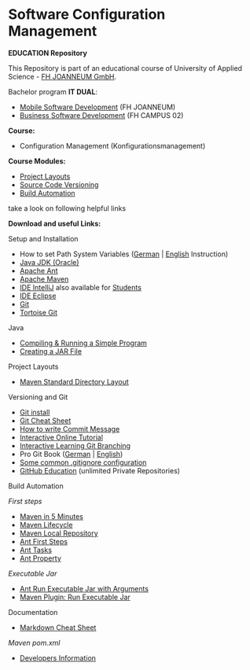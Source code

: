 # Software Configuration Management #

**EDUCATION Repository**

This Repository is part of an educational course of University of Applied Science - [FH JOANNEUM GmbH](https://www.fh-joanneum.at/iit).

Bachelor program **IT DUAL**:

- [Mobile Software Development](https://www.fh-joanneum.at/msd) (FH JOANNEUM)
- [Business Software Development](http://www.campus02.at) (FH CAMPUS 02)

**Course:**

- Configuration Management (Konfigurationsmanagement)


**Course Modules:**

- [Project Layouts](project-layouts)
- [Source Code Versioning](versioning)
- [Build Automation](build-automation)

take a look on following helpful links 


**Download and useful Links:**


Setup and Installation

- How to set Path System Variables ([German](https://www.java.com/de/download/help/path.xml "Wie richte ich eine PATH-Systemvariable ein oder ändere diese? ") | [English](https://www.java.com/en/download/help/path.xml "How do I set or change the PATH system variable? ") Instruction)
- [Java JDK (Oracle)](https://www.oracle.com/technetwork/java/javase/downloads/index.html "Java JDK (Oracle)")
- [Apache Ant](https://ant.apache.org/bindownload.cgi "Apache Ant")
- [Apache Maven](https://maven.apache.org/download.cgi "Apache Maven")
- [IDE IntelliJ](https://www.jetbrains.com/idea/download/ "IDE IntelliJ") also available for [Students](https://www.jetbrains.com/student/ "Student licence")
- [IDE Eclipse](https://www.eclipse.org/downloads/ "IDE Eclipse")
- [Git](https://git-scm.com/downloads "Git")
- [Tortoise Git](https://tortoisegit.org/download/ "Tortoise Git - Windows Shell Interface to Git")

Java

- [Compiling & Running a Simple Program](https://www.oracle.com/technetwork/java/compile-136656.html)
- [Creating a JAR File](https://docs.oracle.com/javase/tutorial/deployment/jar/build.html "Creating a JAR file")

Project Layouts

- [Maven Standard Directory Layout](https://maven.apache.org/guides/introduction/introduction-to-the-standard-directory-layout.html "Introduction to the Standard Directory Layout")

Versioning and Git

- [Git install](https://de.atlassian.com/git/tutorials/install-git "Git install for common OS") 
- [Git Cheat Sheet](https://github.github.com/training-kit/downloads/de/github-git-cheat-sheet/ "Git Cheat Sheet")
- [How to write Commit Message](https://chris.beams.io/posts/git-commit/#seven-rules "The seven Rules for commit messages")
- [Interactive Online Tutorial](https://try.github.io/levels/1/challenges/1 "Interactive Online Tutorial")
- [Interactive Learning Git Branching](https://learngitbranching.js.org/ "Interactive Learning Git Branching")
- Pro Git Book ([German](https://git-scm.com/book/de/v2/ "Pro Git Book") | [English](https://git-scm.com/book/en/v2 "Pro Git Book"))
- [Some common .gitignore configuration](https://gist.github.com/octocat/9257657 "Common .gitignore configuration")
- [GitHub Education](https://education.github.com/students "GitHub Education") (unlimited Private Repositories)

Build Automation

*First steps*

- [Maven in 5 Minutes](https://maven.apache.org/guides/getting-started/maven-in-five-minutes.html "Maven in 5 Minutes")
- [Maven Lifecycle](https://maven.apache.org/guides/introduction/introduction-to-the-lifecycle.html "Introduction to Maven Lifecycle")
- [Maven Local Repository](https://www.baeldung.com/maven-local-repository "Where is the Maven Local Repository?") 
- [Ant First Steps](http://ant.apache.org/manual/tutorial-HelloWorldWithAnt.html "Hello World with Ant")
- [Ant Tasks](https://ant.apache.org/manual/tasksoverview.html "Common Ant Tasks")
- [Ant Property](https://ant.apache.org/manual/Tasks/property.html "Ant Property")

*Executable Jar*

- [Ant Run Executable Jar with Arguments](https://stackoverflow.com/questions/3730880/use-ant-for-running-program-with-command-line-arguments/3731246 "Use Ant for running program with command line arguments")
- [Maven Plugin: Run Executable Jar](https://stackoverflow.com/questions/1089285/maven-run-project "run maven project")


Documentation

- [Markdown Cheat Sheet](https://www.markdownguide.org/cheat-sheet "Markdown Cheat Sheet")

*Maven pom.xml*

- [Developers Information](https://maven.apache.org/pom.html#Developers "Developers Example")